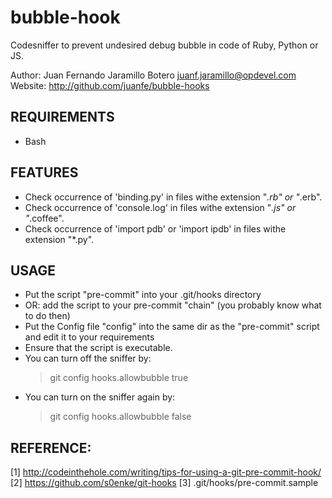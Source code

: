 # bubble-hook

Codesniffer to prevent undesired debug bubble in code of Ruby, Python or JS.

Author: Juan Fernando Jaramillo Botero <juanf.jaramillo@opdevel.com>
Website: http://github.com/juanfe/bubble-hooks

## REQUIREMENTS

 * Bash

## FEATURES

 * Check occurrence of 'binding.py' in files withe extension "*.rb" or "*.erb".
 * Check occurrence of 'console.log' in files withe extension "*.js" or "*.coffee".
 * Check occurrence of 'import pdb' or 'import ipdb' in files withe extension "*.py".


## USAGE

 * Put the script "pre-commit" into your .git/hooks directory 
 * OR: add the script to your pre-commit "chain" (you probably know what to do then)
 * Put the Config file "config" into the same dir as the "pre-commit" script and edit it to your requirements
 * Ensure that the script is executable. 
 * You can turn off the sniffer by:
   > git config hooks.allowbubble true
 * You can turn on the sniffer again by:
   > git config hooks.allowbubble false

## REFERENCE:
 [1] http://codeinthehole.com/writing/tips-for-using-a-git-pre-commit-hook/
 [2] https://github.com/s0enke/git-hooks
 [3] .git/hooks/pre-commit.sample
